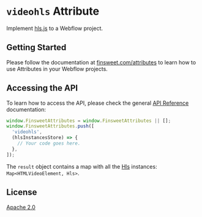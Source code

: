 # `videohls` Attribute

Implement [hls.js](https://github.com/video-dev/hls.js/) to a Webflow project.

## Getting Started

Please follow the documentation at [finsweet.com/attributes](https://www.finsweet.com/attributes) to learn how to use Attributes in your Webflow projects.

## Accessing the API

To learn how to access the API, please check the general [API Reference](../attributes/README.md#api-reference) documentation:

```javascript
window.FinsweetAttributes = window.FinsweetAttributes || [];
window.FinsweetAttributes.push([
  'videohls',
  (hlsInstancesStore) => {
    // Your code goes here.
  },
]);
```

The `result` object contains a map with all the [Hls](https://github.com/video-dev/hls.js/blob/master/docs/API.md) instances: `Map<HTMLVideoElement, Hls>`.

## License

[Apache 2.0](../../LICENSE.md)
